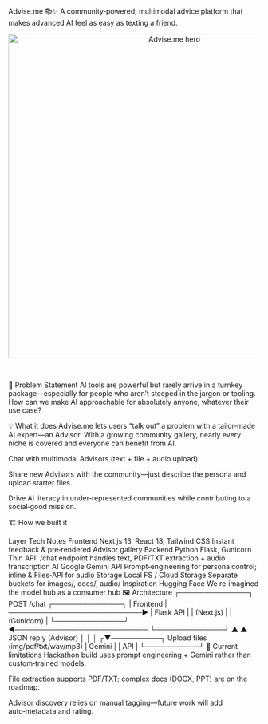 Advise.me 📚✨
A community‑powered, multimodal advice platform that makes advanced AI feel as easy as texting a friend.

<p align="center"> <img src="https://raw.githubusercontent.com/your‑org/advise.me/main/docs/hero.png" alt="Advise.me hero" width="650"> </p>

 

🚨 Problem Statement
AI tools are powerful but rarely arrive in a turnkey package—especially for people who aren’t steeped in the jargon or tooling. How can we make AI approachable for absolutely anyone, whatever their use case?

💡 What it does
Advise.me lets users “talk out” a problem with a tailor‑made AI expert—an Advisor.
With a growing community gallery, nearly every niche is covered and everyone can benefit from AI.

Chat with multimodal Advisors (text + file + audio upload).

Share new Advisors with the community—just describe the persona and upload starter files.

Drive AI literacy in under‑represented communities while contributing to a social‑good mission.

🏗 How we built it

Layer	Tech	Notes
Frontend	Next.js 13, React 18, Tailwind CSS	Instant feedback & pre‑rendered Advisor gallery
Backend	Python Flask, Gunicorn	Thin API: /chat endpoint handles text, PDF/TXT extraction + audio transcription
AI	Google Gemini API	Prompt‑engineering for persona control; inline & Files‑API for audio
Storage	Local FS / Cloud Storage	Separate buckets for images/, docs/, audio/
Inspiration	Hugging Face	We re‑imagined the model hub as a consumer hub
🖼 Architecture
┌──────────────┐          POST /chat          ┌──────────────┐
|  Frontend    | ───────────────────────────▶ |   Flask API  |
|  (Next.js)   |                             |  (Gunicorn)  |
└──────────────┘ ◀─────────────────────────── └──────────────┘
     ▲  ▲         JSON reply (Advisor)             │
     │  │                                         ┌▼──────────┐
Upload files (img/pdf/txt/wav/mp3)                |  Gemini   |
                                                  |  API      |
                                                  └───────────┘
🚧 Current limitations
Hackathon build uses prompt engineering + Gemini rather than custom‑trained models.

File extraction supports PDF/TXT; complex docs (DOCX, PPT) are on the roadmap.

Advisor discovery relies on manual tagging—future work will add auto‑metadata and rating.
